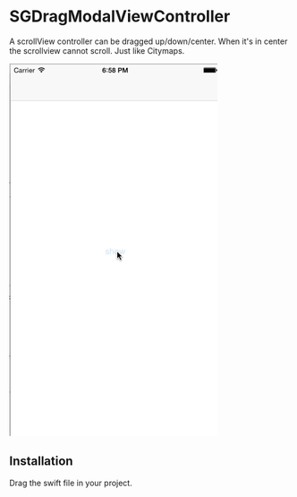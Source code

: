 # SGDragModalViewController
A scrollView controller can be dragged up/down/center. When it's in center the scrollview cannot scroll. Just like Citymaps.


![](https://github.com/lilidan/SGDragModalViewController/blob/master/preview.gif) 


## Installation
Drag the swift file in your project. 
